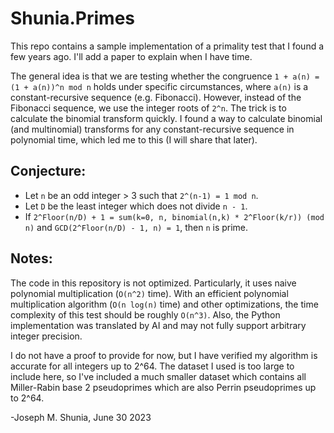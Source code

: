 # Shunia.Primes
This repo contains a sample implementation of a primality test that I found a few years ago. I'll add a paper to explain when I have time.

The general idea is that we are testing whether the congruence `1 + a(n) = (1 + a(n))^n mod n` holds under specific circumstances, where `a(n)` is a constant-recursive sequence (e.g. Fibonacci). However, instead of the Fibonacci sequence, we use the integer roots of `2^n`. The trick is to calculate the binomial transform quickly. I found a way to calculate binomial (and multinomial) transforms for any constant-recursive sequence in polynomial time, which led me to this (I will share that later).

## Conjecture:
- Let `n` be an odd integer > 3 such that `2^(n-1) = 1 mod n`.
- Let `D` be the least integer which does not divide `n - 1`.
- If `2^Floor(n/D) + 1 = sum(k=0, n, binomial(n,k) * 2^Floor(k/r)) (mod n)` and `GCD(2^Floor(n/D) - 1, n) = 1`, then `n` is prime.

## Notes:
The code in this repository is not optimized. Particularly, it uses naive polynomial multiplication (`O(n^2)` time). With an efficient polynomial multiplication algorithm (`O(n log(n)` time) and other optimizations, the time complexity of this test should be roughly `O(n^3)`. Also, the Python implementation was translated by AI and may not fully support arbitrary integer precision.

I do not have a proof to provide for now, but I have verified my algorithm is accurate for all integers up to 2^64. The dataset I used is too large to include here, so I've included a much smaller dataset which contains all Miller-Rabin base 2 pseudoprimes which are also Perrin pseudoprimes up to 2^64.

-Joseph M. Shunia, June 30 2023
